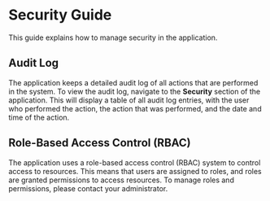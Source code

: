 
# Security Guide

This guide explains how to manage security in the application.

## Audit Log

The application keeps a detailed audit log of all actions that are performed in the system. To view the audit log, navigate to the **Security** section of the application. This will display a table of all audit log entries, with the user who performed the action, the action that was performed, and the date and time of the action.

## Role-Based Access Control (RBAC)

The application uses a role-based access control (RBAC) system to control access to resources. This means that users are assigned to roles, and roles are granted permissions to access resources. To manage roles and permissions, please contact your administrator.
